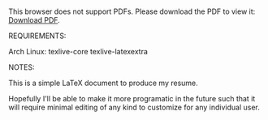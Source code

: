 <object data="https://raw.githubusercontent.com/feilen/resume/master/resume.pdf" type="application/pdf" width="700px" height="700px">
    <embed src="https://raw.githubusercontent.com/feilen/resume/master/resume.pdf">
        <p>This browser does not support PDFs. Please download the PDF to view it: <a href="https://raw.githubusercontent.com/feilen/resume/master/resume.pdf">Download PDF</a>.</p>
    </embed>
</object>

REQUIREMENTS:

Arch Linux:
texlive-core
texlive-latexextra

NOTES:

This is a simple LaTeX document to produce my resume.

Hopefully I'll be able to make it more programatic in the future such that it will require minimal editing of any kind to customize for any individual user.


